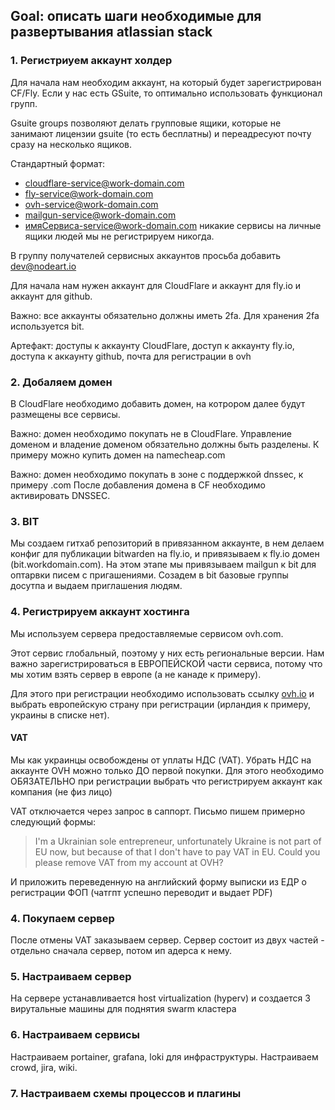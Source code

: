 ## Goal: описать шаги необходимые для развертывания atlassian stack

### 1. Регистриуем аккаунт холдер
Для начала нам необходим аккаунт, на который будет зарегистрирован CF/Fly. Если у нас есть GSuite, то оптимально использовать функционал групп.

Gsuite groups позволяют делать групповые ящики, которые не занимают лицензии gsuite (то есть бесплатны) и переадресуют почту сразу на несколько ящиков.

Стандартный формат:
- cloudflare-service@work-domain.com
- fly-service@work-domain.com
- ovh-service@work-domain.com
- mailgun-service@work-domain.com
- имяСервиса-service@work-domain.com
никакие сервисы на личные ящики людей мы не регистрируем никогда.

В группу получателей сервисных аккаунтов просьба добавить dev@nodeart.io

Для начала нам нужен аккаунт для CloudFlare и аккаунт для fly.io и аккаунт для github.

Важно: все аккаунты обязательно должны иметь 2fa. Для хранения 2fa используется bit.

Артефакт:
доступы к аккаунту CloudFlare, доступ к аккаунту fly.io, доступа к аккаунту github, почта для регистрации в ovh

### 2. Добаляем домен
В CloudFlare необходимо добавить домен, на котрором далее будут размещены все сервисы. 

Важно: домен необходимо покупать не в CloudFlare. Управление доменом и владение доменом обязательно должны быть разделены. К примеру можно купить домен на namecheap.com

Важно: домен необходимо покупать в зоне с поддержкой dnssec, к примеру .com  После добавления домена в CF необходимо активировать DNSSEC.

### 3. BIT
Мы создаем гитхаб репозиторий в привязанном аккаунте, в нем делаем конфиг для публикации bitwarden на fly.io, и привязываем к fly.io домен (bit.workdomain.com). На этом этапе мы привязываем mailgun к bit для оптарвки писем с пригашениями. Созадем в bit базовые группы досутпа и выдаем приглашения людям.

### 4. Регистрируем аккаунт хостинга
Мы используем сервера предоставляемые сервисом ovh.com.

Этот сервис глобальный, поэтому у них есть региональные версии. Нам важно зарегистрироваться в ЕВРОПЕЙСКОЙ части сервиса, потому что мы хотим взять сервер в европе (а не канаде к примеру).

Для этого при регистрации необходимо использовать ссылку [ovh.io](https://ovh.io) и выбрать европейскую страну при регистрации (ирландия к примеру, украины в списке нет).

#### VAT
Мы как украинцы освобождены от уплаты НДС (VAT). Убрать НДС на аккаунте OVH можно только ДО первой покупки. Для этого необходимо ОБЯЗАТЕЛЬНО при регистрации выбрать что регистрируем аккаунт как компания (не физ лицо)

VAT отключается через запрос в саппорт. Письмо пишем примерно следующий формы:

> I'm a Ukrainian sole entrepreneur, unfortunately Ukraine is not part of EU now, but because of that I don't have to pay VAT in EU. Could you please remove VAT from my account at OVH?

И приложить переведенную на английский форму выписки из ЕДР о регистрации ФОП (чатгпт успешно переводит и выдает PDF)


### 4. Покупаем сервер
После отмены VAT заказываем сервер. Сервер состоит из двух частей - отдельно сначала сервер, потом ип адерса к нему.

### 5. Настраиваем сервер
На сервере устанавливается host virtualization (hyperv) и создается 3 вирутальные машины для поднятия swarm кластера


### 6. Настраиваем сервисы
Настраиваем portainer, grafana, loki для инфраструктуры.
Настраиваем crowd, jira, wiki.

### 7. Настраиваем схемы процессов и плагины
